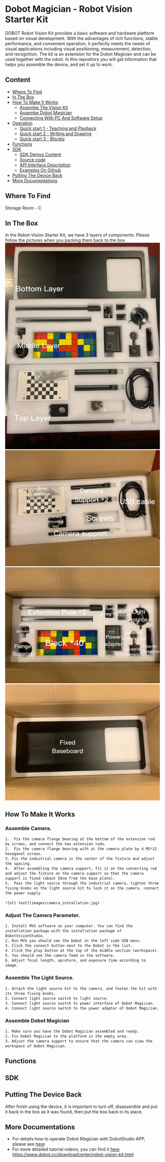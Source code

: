 # Dobot Magician - Robot Vision Starter Kit
DOBOT Robot Vision Kit provides a basic software and hardware platform based on visual development. With the advantages of rich functions, stable performance, and convenient operation, it perfectly meets the needs of visual applications including visual positioning, measurement, detection, and recognition. The kit is an extension for the Dobot Magician and can be used together with the robot. 
In this repository you will get information that helps you assemble the device, and set it up to work.

## Content

* [Where To Find](#where-to-find)
* [In The Box](#in-the-box)
* [How To Make It Works](#how-to-make-it-works)
  * [Assembe The Vision Kit](#assembly)
  * [Assembe Dobot Magician](#assembly)
  * [Connecting With PC And Software Setup](#connecting-with-pc-and-software-setup)
* [Operation](#operation)
  * [Quick start 1 - Teaching and Playback](#quick-start-1---teaching-and-playback)
  * [Quick start 2 - Writing and Drawing](#quick-start-2---writing-and-drawing)
  * [Quick start 3 - Blockly](#quick-start-3---blockly)
* [Functions](#functions)
* [SDK](#sdk)
  * [SDK Demos Content](#sdk-demos-content)
  * [Source code](#source-code)
  * [API Interface Description](#api-interface-description)
  * [Examples On Github](#examples-on-github)
* [Putting The Device Back](#putting-the-device-back)
* [More Documentations](more-documentations)

## Where To Find
Storage Room - C

## In The Box
In the Robot-Vision Starter Kit, we have 3 layers of components. Please follow the pictures when you packing them back to the box. 
![alt text](images/Dobot_magician_vision_kit_layer_distribution.jpg)
![alt text](images/Dobot_magician_vision_kit_top_layer.jpg)
![alt text](images/Dobot_magician_vision_kit_middle_layer.jpg)
![alt text](images/Dobot_magician_vision_kit_bottom_layer.jpg)

## How To Make It Works

### Assemble Camera.
    1.  Fix the camera flange bearing at the bottom of the extension rod by screws, and connect the two extension rods.
    2.  Fix the camera flange bearing with at the camera plate by 4 M5*12 hexagonal screws.
    3. Fix the industrial camera in the center of the fixture and adjust the spacing.
    4.  After assembling the camera support, fit it on the connecting rod and adjust the fixture on the camera support so that the camera support is fixed (about 50cm from the base plate).
    5.  Pass the light source through the industrial camera, tighten three fixing knobs on the light source kit to lock it on the camera, connect the power supply.
    
    ![alt text](images/camera_installation.jpg)
    
### Adjust The Camera Parameter.
    1. Install MVS software on your computer. You can find the installation package with the installation package of DobotVisionStudio.
    2. Run MVS you should see the Dobot in the left side USB menu.
    3. Click the connect button next to the Dobot in the list.
    4. Click the play button at the top of the middle section (workspace).
    5. You should see the camera feed in the software.
    6. Adjust focal length, apreture, and exposure time according to image.

### Assemble The Light Source.
    1. Attach the light source kit to the camera, and fasten the kit with its three fixing knobs.
    2. Connect light source switch to light source.
    3. Connect light source switch to power interface of Dobot Magician.
    4. Connect light source switch to the power adapter of Dobot Magician.
    
### Assemble Dobot Magician
    1. Make sure you have the Dobot Magician assembled and ready.
    2. Fix Dobot Magician to the platform in the empty area.
    3. Adjust the camera support to ensure that the camera can view the workspace of Dobot Magician.
    
## Functions



## SDK



## Putting The Device Back
After finish using the device, it is important to turn off, disassemble and put it back in the box as it was found, then put the box back in its place.

## More Documentations
* For details how to operate Dobot Magician with DobotStudio APP, please see [here](https://www.youtube.com/watch?v=kyeXwuf17IY)
* For more detailed tutorial videos, you can find it [here](https://www.dobot.cc/videos-center.html?videogallery_id=20#videos).
https://www.dobot.cc/downloadcenter/robot-vision-kit.html

